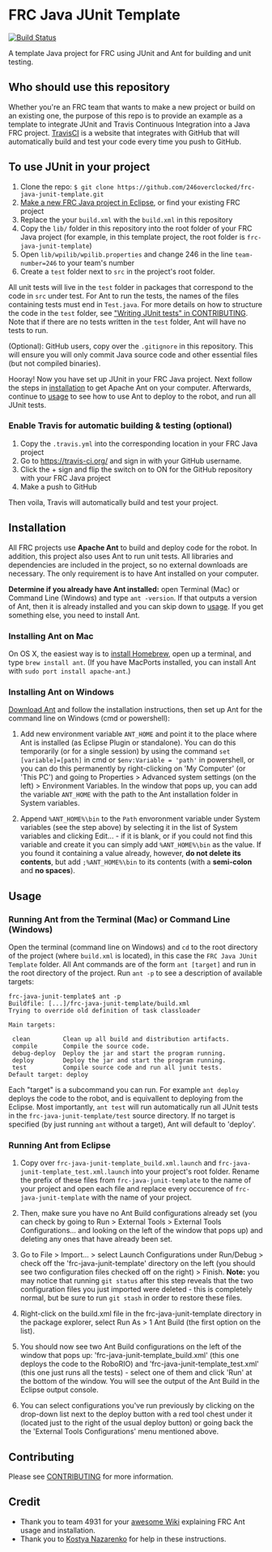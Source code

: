 # FRC Java JUnit Template
[![Build Status](https://travis-ci.org/246overclocked/frc-java-junit-template.svg?branch=master)](https://travis-ci.org/246overclocked/frc-java-junit-template)

A template Java project for FRC using JUnit and Ant for building and unit testing.

## Who should use this repository
Whether you're an FRC team that wants to make a new project or build on an existing one, the purpose of this repo is to provide an example as a template to integrate JUnit and Travis Continuous Integration into a Java FRC project. [TravisCI](https://travis-ci.org/) is a website that integrates with GitHub that will automatically build and test your code every time you push to GitHub.

## To use JUnit in your project
  1. Clone the repo: `$ git clone https://github.com/246overclocked/frc-java-junit-template.git`
  2. [Make a new FRC Java project in Eclipse](https://wpilib.screenstepslive.com/s/4485/m/13809/l/145307-creating-your-benchtop-test-program), or find your existing FRC project
  3. Replace the your `build.xml` with the `build.xml` in this repository
  4. Copy the `lib/` folder in this repository into the root folder of your FRC Java project (for example, in this template project, the root folder is `frc-java-junit-template`)
  5. Open `lib/wpilib/wpilib.properties` and change 246 in the line `team-number=246` to your team's number
  6. Create a `test` folder next to `src` in the project's root folder.

All unit tests will live in the `test` folder in packages that correspond to the code in `src` under test. For Ant to run the tests, the names of the files containing tests must end in `Test.java`. For more details on how to structure the code in the `test` folder, see ["Writing JUnit tests" in CONTRIBUTING](CONTRIBUTING.md#writing-junit-tests). Note that if there are no tests written in the `test` folder, Ant will have no tests to run.

(Optional): GitHub users, copy over the `.gitignore` in this repository. This will ensure you will only commit Java source code and other essential files (but not compiled binaries).

Hooray! Now you have set up JUnit in your FRC Java project. Next follow the steps in [installation](#installation) to get Apache Ant on your computer. Afterwards, continue to [usage](#usage) to see how to use Ant to deploy to the robot, and run all JUnit tests.

### Enable Travis for automatic building & testing (optional)
  1. Copy the `.travis.yml` into the corresponding location in your FRC Java project
  2. Go to https://travis-ci.org/ and sign in with your GitHub username.
  3. Click the + sign and flip the switch on to ON for the GitHub repository with your FRC Java project
  4. Make a push to GitHub

Then voila, Travis will automatically build and test your project.

## Installation
All FRC projects use **Apache Ant** to build and deploy code for the robot. In addition, this project also uses Ant to run unit tests. All libraries and dependencies are included in the project, so no external downloads are necessary. The only requirement is to have Ant installed on your computer.

**Determine if you already have Ant installed:** open Terminal (Mac) or Command Line (Windows) and type `ant -version`. If that outputs a version of Ant, then it is already installed and you can skip down to [usage](#usage). If you get something else, you need to install Ant.

### Installing Ant on Mac

On OS X, the easiest way is to [install Homebrew](http://brew.sh), open up a terminal, and type `brew install ant`. (If you have MacPorts installed, you can install Ant with `sudo port install apache-ant`.)

### Installing Ant on Windows

[Download Ant](http://ant.apache.org/bindownload.cgi) and follow the installation instructions, then set up Ant for the command line on Windows (cmd or powershell): 

  1. Add new environment variable `ANT_HOME` and point it to the place where Ant is installed (as Eclipse Plugin or standalone). You can do this temporarily (or for a single session) by using the command `set [variable]=[path]` in cmd or `$env:Variable = 'path'` in powershell, or you can do this permanently by right-clicking on 'My Computer' (or 'This PC') and going to Properties > Advanced system settings (on the left) > Environment Variables. In the window that pops up, you can add the variable `ANT_HOME` with the path to the Ant installation folder in System variables. 

  2. Append `%ANT_HOME%\bin` to the `Path` envoronment variable under System variables (see the step above) by selecting it in the list of System variables and clicking Edit... - if it is blank, or if you could not find this variable and create it you can simply add `%ANT_HOME%\bin` as the value. If you found it containing a value already, however, **do not delete its contents**, but add `;%ANT_HOME%\bin` to its contents (with a **semi-colon** and **no spaces**). 

## Usage

### Running Ant from the Terminal (Mac) or Command Line (Windows)
Open the terminal (command line on Windows) and `cd` to the root directory of the project (where `build.xml` is located), in this case the `FRC Java JUnit Template` folder. All Ant commands are of the form `ant [target]` and run in the root directory of the project. Run `ant -p` to see a description of available targets:
```
frc-java-junit-template$ ant -p
Buildfile: [...]/frc-java-junit-template/build.xml
Trying to override old definition of task classloader

Main targets:

 clean         Clean up all build and distribution artifacts.
 compile       Compile the source code.
 debug-deploy  Deploy the jar and start the program running.
 deploy        Deploy the jar and start the program running.
 test          Compile source code and run all junit tests.
Default target: deploy
```
Each "target" is a subcommand you can run. For example `ant deploy` deploys the code to the robot, and is equivallent to deploying from the Eclipse. Most importantly, `ant test` will run automatically run all JUnit tests in the `frc-java-junit-template/test` source directory. If no target is specified (by just running `ant` without a target), Ant will default to 'deploy'.

### Running Ant from Eclipse

  1. Copy over `frc-java-junit-template_build.xml.launch` and `frc-java-junit-template_test.xml.launch` into your project's root folder. Rename the prefix of these files from `frc-java-junit-template` to the name of your project and open each file and replace every occurence of `frc-java-junit-template` with the name of your project.

  1. Then, make sure you have no Ant Build configurations already set (you can check by going to Run > External Tools > External Tools Configurations... and looking on the left of the window that pops up) and deleting any ones that have already been set. 

  1. Go to File > Import... > select Launch Configurations under Run/Debug > check off the 'frc-java-junit-template' directory on the left (you should see two configuration files checked off on the right) > Finish. 
  **Note:** you may notice that running `git status` after this step reveals that the two configuration files you just imported were deleted - this is completely normal, but be sure to run `git stash` in order to restore these files. 

  1. Right-click on the build.xml file in the frc-java-junit-template directory in the package explorer, select Run As > 1 Ant Build (the first option on the list). 

  1. You should now see two Ant Build configurations on the left of the window that pops up: 'frc-java-junit-template_build.xml' (this one deploys the code to the RoboRIO) and 'frc-java-junit-template_test.xml' (this one just runs all the tests) - select one of them and click 'Run' at the bottom of the window. You will see the output of the Ant Build in the Eclipse output console. 

  1. You can select configurations you've run previously by clicking on the drop-down list next to the deploy button with a red tool chest under it (located just to the right of the usual deploy button) or going back the the 'External Tools Configurations' menu mentioned above. 

## Contributing
Please see [CONTRIBUTING](CONTRIBUTING.md) for more information.

## Credit
  * Thank you to team 4931 for your [awesome Wiki](https://github.com/frc-4931/2014/wiki/Java) explaining FRC Ant usage and installation.
  * Thank you to [Kostya Nazarenko](https://github.com/knazaren) for help in these instructions.
